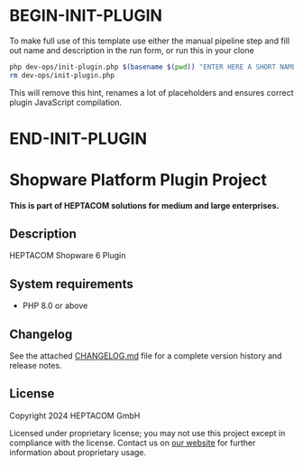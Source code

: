# BEGIN-INIT-PLUGIN
To make full use of this template use either the manual pipeline step and fill out name and description in the run form,
or run this in your clone
```bash
php dev-ops/init-plugin.php $(basename $(pwd)) "ENTER HERE A SHORT NAME" "ENTER HERE A SHORT DESCRIPTION"
rm dev-ops/init-plugin.php
```
This will remove this hint, renames a lot of placeholders and ensures correct plugin JavaScript compilation.
# END-INIT-PLUGIN

# Shopware Platform Plugin Project
#### This is part of HEPTACOM solutions for medium and large enterprises.

## Description

HEPTACOM Shopware 6 Plugin


## System requirements

* PHP 8.0 or above


## Changelog

See the attached [CHANGELOG.md](./CHANGELOG.md) file for a complete version history and release notes.


## License

Copyright 2024 HEPTACOM GmbH

Licensed under proprietary license; you may not use this project except in compliance with the license.
Contact us on [our website](https://www.heptacom.de) for further information about proprietary usage.
